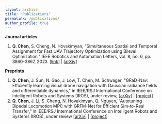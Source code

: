 ```yaml
---
layout: archive
title: "Publications"
permalink: /publications/
author_profile: true
---
```


**Journal articles**
1. **Q. Chen**, S. Cheng, N. Hovakimyan, "Simultaneous Spatial and Temporal Assignment for Fast UAV Trajectory Optimization using Bilevel Optimization," IEEE Robotics and Automation Letters, vol. 8, no. 6, pp. 3860-3867, 2023. [\[link\]](https://ieeexplore.ieee.org/document/10117594) \| [\[arXiv\]](https://arxiv.org/abs/2211.15902)

**Preprints**
1. **Q. Chen**, J. Sun, N. Gao, J. Low, T. Chen, M. Schwager, "GRaD-Nav: Efficiently learning visual drone navigation with Gaussian radiance fields and differentiable dynamics," in IEEE/RSJ International Conference on Intelligent Robots and Systems (IROS), under review, [\[arXiv\]](https://arxiv.org/abs/2503.03984) \| [\[project\]](https://qianzhong-chen.github.io/gradnav.github.io/)
2. **Q. Chen**, J. Li, S. Cheng, N. Hovakimyan, Q. Nguyen, “Autotuning Bipedal Locomotion MPC with GRFM-Net for Efficient Sim-to-Real Transfer,” in IEEE/RSJ International Conference on Intelligent Robots and Systems (IROS), under review [\[arXiv\]](https://arxiv.org/abs/2409.15710) \| [\[project\]](https://sites.google.com/view/difftune-hector/home)
<!-- 
**Conference papers**
**Workshop papers** -->
